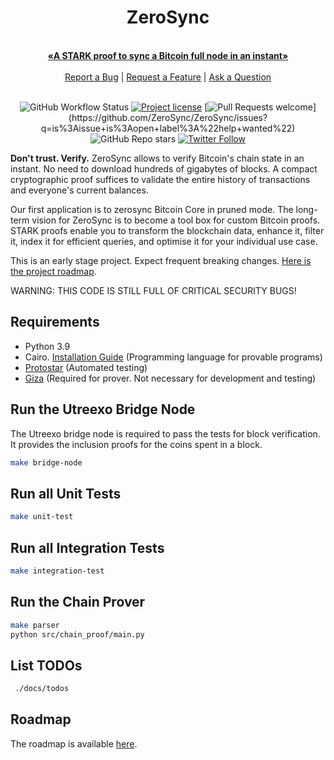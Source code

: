 <div align="center">
  <h1>ZeroSync</h1>
  <br />
  <a href="#about"><strong>«A STARK proof to sync a Bitcoin full node in an instant»</strong></a>
  <br />
  <br />
  <a href="https://github.com/ZeroSync/ZeroSync/issues/new?assignees=&labels=bug&template=01_BUG_REPORT.md&title=bug%3A+">Report a Bug</a>
  |
  <a href="https://github.com/ZeroSync/ZeroSync/issues/new?assignees=&labels=enhancement&template=02_FEATURE_REQUEST.md&title=feat%3A+">Request a Feature</a>
  | <a href="https://github.com/ZeroSync/ZeroSync/discussions">Ask a Question</a>
</div>
<div align="center">
<br/>

![GitHub Workflow Status](https://github.com/ZeroSync/ZeroSync/actions/workflows/CI.yml/badge.svg)
[![Project license](https://img.shields.io/github/license/ZeroSync/ZeroSync.svg)](../LICENSE)
[![Pull Requests welcome](https://img.shields.io/badge/PRs-welcome-ff69b4.svg?)](https://github.com/ZeroSync/ZeroSync/issues?q=is%3Aissue+is%3Aopen+label%3A%22help+wanted%22)
![GitHub Repo stars](https://img.shields.io/github/stars/ZeroSync/ZeroSync?style=social)
[![Twitter Follow](https://img.shields.io/twitter/follow/ZeroSync_?style=social)](https://twitter.com/ZeroSync_)
</div>

**Don't trust. Verify.** ZeroSync allows to verify Bitcoin's chain state in an instant. No need to download hundreds of gigabytes of blocks. A compact cryptographic proof suffices to validate the entire history of transactions and everyone's current balances. 

Our first application is to zerosync Bitcoin Core in pruned mode. The long-term vision for ZeroSync is to become a tool box for custom Bitcoin proofs. STARK proofs enable you to transform the blockchain data, enhance it, filter it, index it for efficient queries, and optimise it for your individual use case.

This is an early stage project. Expect frequent breaking changes. [Here is the project roadmap](roadmap.md).

WARNING: THIS CODE IS STILL FULL OF CRITICAL SECURITY BUGS!

## Requirements
- Python 3.9
- Cairo. [Installation Guide](https://www.cairo-lang.org/docs/quickstart.html) (Programming language for provable programs)
- [Protostar](https://docs.swmansion.com/protostar/docs/tutorials/installation) (Automated testing)
- [Giza](https://github.com/zerosync/giza) (Required for prover. Not necessary for development and testing)

## Run the Utreexo Bridge Node
The Utreexo bridge node is required to pass the tests for block verification. It provides the inclusion proofs for the coins spent in a block.

```sh
make bridge-node
```

## Run all Unit Tests
```sh
make unit-test
```

## Run all Integration Tests
```sh
make integration-test
```

## Run the Chain Prover
```sh
make parser
python src/chain_proof/main.py
```

## List TODOs
```sh
 ./docs/todos
```

## Roadmap
The roadmap is available [here](roadmap.md).
